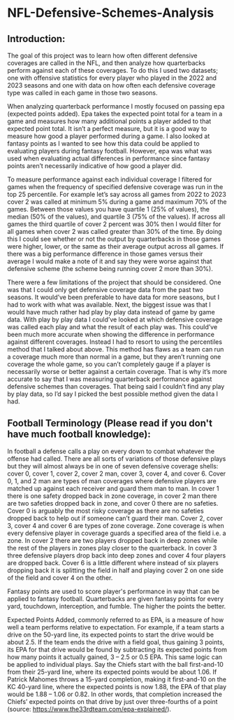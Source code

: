 # NFL-Defensive-Schemes-Analysis

## Introduction: 
The goal of this project was to learn how often different defensive coverages are called in the NFL, and then analyze how quarterbacks perform against each of these
coverages. To do this I used two datasets; one with offensive statistics for every player who played in the 2022 and 2023 seasons and one with data on how often each 
defensive coverage type was called in each game in those two seasons. 

When analyzing quarterback performance I mostly focused on passing epa (expected points added).  Epa takes the expected point total for a team in a game and measures how
many additional points a player added to that expected point total. It isn’t a perfect measure, but it is a good way to measure how good a player performed during a game. I
also looked at fantasy points as I wanted to see how this data could be applied to evaluating players during fantasy football. However, epa was what was used when evaluating
actual differences in performance since fantasy points aren’t necessarily indicative of how good a player did. 

To measure performance against each individual coverage I filtered for games when the frequency of specified defensive coverage was run in the top 25 percentile. For example
let’s say across all games from 2022 to 2023 cover 2 was called at minimum 5% during a game and maximum 70% of the games. Between those values you have quartile 1 
(25% of values), the median (50% of the values), and quartile 3 (75% of the values). If across all games the third quartile of cover 2 percent was 30% then I would filter
for all games when cover 2 was called greater than 30% of the time. By doing this I could see whether or not the output by quarterbacks in those games were higher, lower,
or the same as their average output across all games. If there was a big performance difference in those games versus their average I would make a note of it and say they 
were worse against that defensive scheme (the scheme being running cover 2 more than 30%).

There were a few limitations of the project that should be considered. One was that I could only get defensive coverage data from the past two seasons. It would’ve been
preferable to have data for more seasons, but I had to work with what was available. Next, the biggest issue was that I would have much rather had play by play data instead
of game by game data. With play by play data I could’ve looked at which defensive coverage was called each play and what the result of each play was. This could’ve been much
more accurate when showing the difference in performance against different coverages. Instead I had to resort to using the percentiles method that I talked about above. This
method has flaws as a team can run a coverage much more than normal in a game, but they aren’t running one coverage the whole game, so you can’t completely gauge if a player
is necessarily worse or better against a certain coverage. That is why it’s more accurate to say that I was measuring quarterback performance against defensive schemes than
coverages. That being said I couldn’t find any play by play data, so I’d say I picked the best possible method given the data I had.

## Football Terminology (Please read if you don't have much football knowledge):

In football a defense calls a play on every down to combat whatever the offense had called. There are all sorts of variations of those defensive plays but they will
almost always be in one of seven defensive coverage shells: cover 0, cover 1, cover 2, cover 2 man, cover 3, cover 4, and cover 6. Cover 0, 1, and 2 man are types of man
coverages where defensive players are matched up against each receiver and guard them man to man. In cover 1 there is one safety dropped back in zone coverage, in 
cover 2 man there are two safeties dropped back in zone, and cover 0 there are no safeties. Cover 0 is arguably the most risky coverage as there are no safeties dropped back
to help out if someone can’t guard their man. Cover 2, cover 3, cover 4 and cover 6 are types of zone coverage. Zone coverage is when every defensive player in coverage
guards a specified area of the field i.e. a zone. In cover 2 there are two players dropped back in deep zones while the rest of the players in zones play closer to the
quarterback. In cover 3 three defensive players drop back into deep zones and cover 4 four players are dropped back. Cover 6 is a little different where instead of six
players dropping back it is splitting the field in half and playing cover 2 on one side of the field and cover 4 on the other.

Fantasy points are used to score player's performance in way that can be applied to fantasy football. Quarterbacks are given fantasy points for every yard, touchdown, 
interception, and fumble. The higher the points the better.

Expected Points Added, commonly referred to as EPA, is a measure of how well a team performs relative to expectation. For example, if a team starts a drive on the 50-yard
line, its expected points to start the drive would be about 2.5. If the team ends the drive with a field goal, thus gaining 3 points, its EPA for that drive would be found
by subtracting its expected points from how many points it actually gained, 3 – 2.5 or 0.5 EPA. This same logic can be applied to individual plays. Say the Chiefs start with
the ball first-and-10 from their 25-yard line, where its expected points would be about 1.06. If Patrick Mahomes throws a 15-yard completion, making it first-and-10 on the
KC 40-yard line, where the expected points is now 1.88, the EPA of that play would be 1.88 – 1.06 or 0.82. In other words, that completion increased the Chiefs’ expected
points on that drive by just over three-fourths of a point (source: https://www.the33rdteam.com/epa-explained/).
